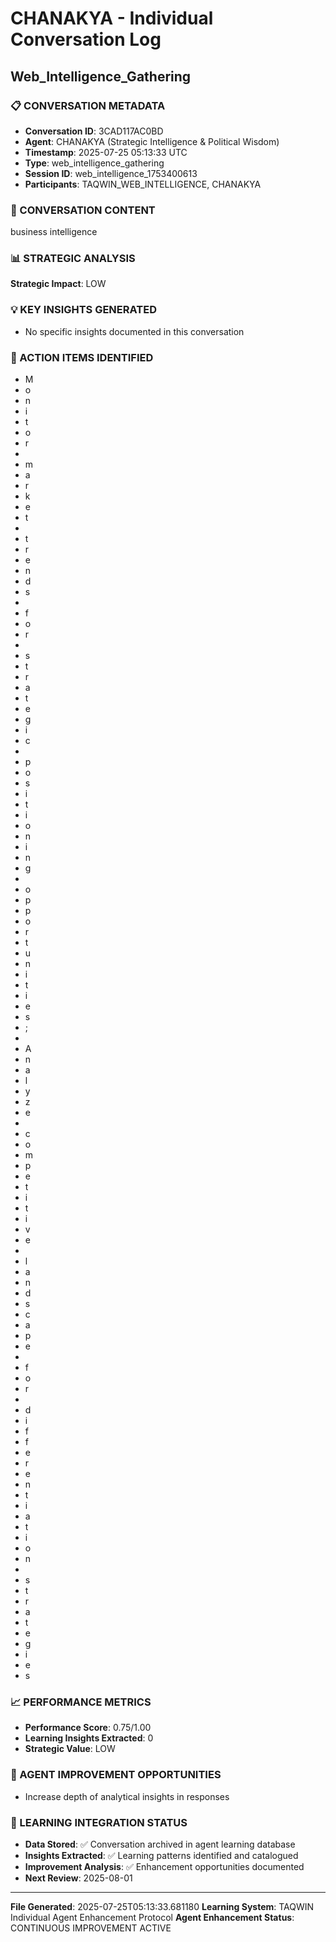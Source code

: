 # CHANAKYA - Individual Conversation Log
## Web_Intelligence_Gathering

### 📋 CONVERSATION METADATA
- **Conversation ID**: 3CAD117AC0BD
- **Agent**: CHANAKYA (Strategic Intelligence & Political Wisdom)
- **Timestamp**: 2025-07-25 05:13:33 UTC
- **Type**: web_intelligence_gathering
- **Session ID**: web_intelligence_1753400613
- **Participants**: TAQWIN_WEB_INTELLIGENCE, CHANAKYA

### 🧠 CONVERSATION CONTENT
business intelligence

### 📊 STRATEGIC ANALYSIS
**Strategic Impact**: LOW

### 💡 KEY INSIGHTS GENERATED
- No specific insights documented in this conversation

### 🎯 ACTION ITEMS IDENTIFIED
- M
- o
- n
- i
- t
- o
- r
-  
- m
- a
- r
- k
- e
- t
-  
- t
- r
- e
- n
- d
- s
-  
- f
- o
- r
-  
- s
- t
- r
- a
- t
- e
- g
- i
- c
-  
- p
- o
- s
- i
- t
- i
- o
- n
- i
- n
- g
-  
- o
- p
- p
- o
- r
- t
- u
- n
- i
- t
- i
- e
- s
- ;
-  
- A
- n
- a
- l
- y
- z
- e
-  
- c
- o
- m
- p
- e
- t
- i
- t
- i
- v
- e
-  
- l
- a
- n
- d
- s
- c
- a
- p
- e
-  
- f
- o
- r
-  
- d
- i
- f
- f
- e
- r
- e
- n
- t
- i
- a
- t
- i
- o
- n
-  
- s
- t
- r
- a
- t
- e
- g
- i
- e
- s

### 📈 PERFORMANCE METRICS
- **Performance Score**: 0.75/1.00
- **Learning Insights Extracted**: 0
- **Strategic Value**: LOW

### 🚀 AGENT IMPROVEMENT OPPORTUNITIES
- Increase depth of analytical insights in responses

### 🔄 LEARNING INTEGRATION STATUS
- **Data Stored**: ✅ Conversation archived in agent learning database
- **Insights Extracted**: ✅ Learning patterns identified and catalogued
- **Improvement Analysis**: ✅ Enhancement opportunities documented
- **Next Review**: 2025-08-01

---

**File Generated**: 2025-07-25T05:13:33.681180
**Learning System**: TAQWIN Individual Agent Enhancement Protocol
**Agent Enhancement Status**: CONTINUOUS IMPROVEMENT ACTIVE

